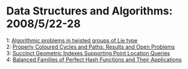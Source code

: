 # Data Structures and Algorithms: 2008/5/22-28  
1: [Algorithmic problems in twisted groups of Lie type](https://doi.org/10.48550/arXiv.0805.3742)  
2: [Properly Coloured Cycles and Paths: Results and Open Problems](https://doi.org/10.48550/arXiv.0805.3901)  
3: [Succinct Geometric Indexes Supporting Point Location Queries](https://doi.org/10.48550/arXiv.0805.4147)  
4: [Balanced Families of Perfect Hash Functions and Their Applications](https://doi.org/10.48550/arXiv.0805.4300)  